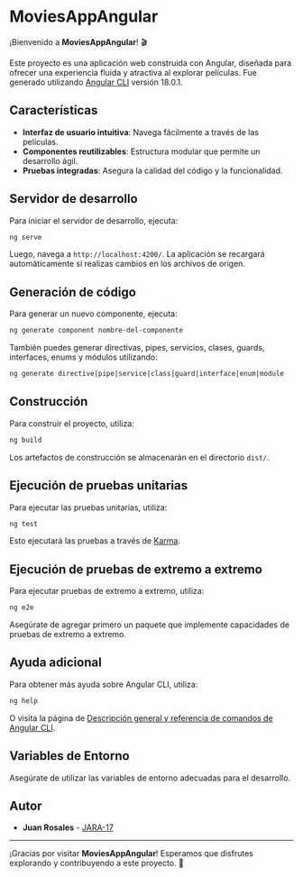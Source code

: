 # MoviesAppAngular

¡Bienvenido a **MoviesAppAngular**! 🎬

Este proyecto es una aplicación web construida con Angular, diseñada para ofrecer una experiencia fluida y atractiva al explorar películas. Fue generado utilizando [Angular CLI](https://github.com/angular/angular-cli) versión 18.0.1.

## Características

- **Interfaz de usuario intuitiva**: Navega fácilmente a través de las películas.
- **Componentes reutilizables**: Estructura modular que permite un desarrollo ágil.
- **Pruebas integradas**: Asegura la calidad del código y la funcionalidad.

## Servidor de desarrollo

Para iniciar el servidor de desarrollo, ejecuta:

```bash
ng serve
```

Luego, navega a `http://localhost:4200/`. La aplicación se recargará automáticamente si realizas cambios en los archivos de origen.

## Generación de código

Para generar un nuevo componente, ejecuta:

```bash
ng generate component nombre-del-componente
```

También puedes generar directivas, pipes, servicios, clases, guards, interfaces, enums y módulos utilizando:

```bash
ng generate directive|pipe|service|class|guard|interface|enum|module
```

## Construcción

Para construir el proyecto, utiliza:

```bash
ng build
```

Los artefactos de construcción se almacenarán en el directorio `dist/`.

## Ejecución de pruebas unitarias

Para ejecutar las pruebas unitarias, utiliza:

```bash
ng test
```

Esto ejecutará las pruebas a través de [Karma](https://karma-runner.github.io).

## Ejecución de pruebas de extremo a extremo

Para ejecutar pruebas de extremo a extremo, utiliza:

```bash
ng e2e
```

Asegúrate de agregar primero un paquete que implemente capacidades de pruebas de extremo a extremo.

## Ayuda adicional

Para obtener más ayuda sobre Angular CLI, utiliza:

```bash
ng help
```

O visita la página de [Descripción general y referencia de comandos de Angular CLI](https://angular.dev/tools/cli).

## Variables de Entorno

Asegúrate de utilizar las variables de entorno adecuadas para el desarrollo.

## Autor

- **Juan Rosales** - [JARA-17](https://github.com/JARA-17)

---

¡Gracias por visitar **MoviesAppAngular**! Esperamos que disfrutes explorando y contribuyendo a este proyecto. 🚀
